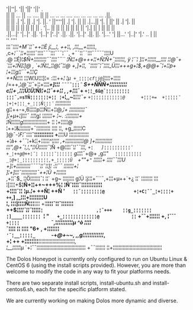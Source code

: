 '||''|.           '||                 '||'  '||'                                                      .   
 ||   ||    ...    ||    ...    ....   ||    ||    ...   .. ...     ....  .... ... ... ...    ...   .||.  
 ||    || .|  '|.  ||  .|  '|. ||. '   ||''''||  .|  '|.  ||  ||  .|...||  '|.  |   ||'  || .|  '|.  ||   
 ||    || ||   ||  ||  ||   || . '|..  ||    ||  ||   ||  ||  ||  ||        '|.|    ||    | ||   ||  ||   
.||...|'   '|..|' .||.  '|..|' |'..|' .||.  .||.  '|..|' .||. ||.  '|...'    '|     ||...'   '|..|'  '|.' 
                                                                          .. |      ||                    
                                                                           ''      ''''    
                ¦¦¦_¯¦¦¦¦+M¯¦¦¯++¦¦É j¦__¦,  ++_¦¦_, ,¦¦¦__+¦¦¦_¦¦¦,            
              ,c+_¦¯¯¦¦+_¦¦¦¦¦¦¯¦¦¦¦¯¯¯¦¦¦¯¯¯¦¯¯, +¯¯¦¦¯¯¦¦¦¯¯¯¯¯¦¦¦¦U          
            .@ ¦¦É)¦_$Ñ+¦¦¦¦¦¦¦¦¦¯¯¦¦¦¦¯¯``  ¦Ñ¦¦+@+++¦¦+Ñ¦Ñ+¯¦¦¦¦¦¦¦,          
           ÿ ¦``¦ ]¦¦+¦¦¦¦¦¦__¦¦¦¦ ¦¦@¯+  `¦¦¦+¦Ñ]¦]@ , `+¦Ñ¦¦_¦¦@¦¯¦¦@         
           +,]+¦¦, ¯¦¦¦¦¦¯¦¯¦¦¦¦_Ü¦¦¦+++g+¦$,+@@+¯¦+¦¦p+ ¦+¦¦¦g¦¦¯¯+¦¦¦Ç        
             ++Ñ¦¦¦_¦ ¦¦¦W¦U¦¦¦]¦= :¦¦¦++_¦ ¦µ` +_¦¦¦¦cf¦j@`]¦¦¦¦+_¦¦¦¦¦        
             /=++,¦_@¯¦¦¯_+¦¦+¦¦¦¦___+]¦¦¦  `¯¯¯¯¦¦¦¯` S++ÑÑÑ+¦¦¦¦¦¦¦¦¦¦        
           c¦¦+      ,¦¦¦Ü¦Ü¦Ñ)¦+¦¦¯++¦¦ , ,+¦_¦¦¯+     `+¦¦_6û@¯¦¦¦¦¦¦¦¦¦      
          ¦¦¦¯,=sTÑ¦¦¦¦¦¦¦+¦¦ ¦+`¦,,~¦___¦¦¦¦¯+             `+¦¦¦¦¦¦¦¦¦¦¦¦@     
         +¦¦¦+=  +¦¦¦¦¦¯ ¦+¦+¦¦¦_+_¦¦¦Ñ¦¦¦¯`                   ¦¦¦¦_¦¦¦¦¦¦¦     
        g¦¦++-+,6¦¦¦¦¦p¦¦¦Ñ¦¦+¦¦@,_¦+                          ¦¦¦¦¦¦¦¦¦¦¦¯     
       ]¦+µ+¦]¦¦¦¯ ¦¦¦_¦g¦ ¦_¦¦¦¦¦¦+              ¦~.          :¦¦¦¦¦¦¦¦¦+      
       ¦Ñ¦¦¦¦¦¦g_¦¦¦¦¦¦¦¦¦¦¦¦¦¦¦¦¦+                ¦¦           ¦+¦¦¦¦¦@        
      ¦++¦&_¦¦¦¦¦¦¦¦_+¯¦¦¦¦¦¦¦¦¦¦                ¦¦¦¦    ¦¦,  +g_¦¦¦¦¦¦C        
     ]@¯-¦_F¦_¯¦¦¦¦__¯¦¦¦¦¦¦¦¦¦¦¦           +___¦¦_¦¦U   ¦¦¦¦¦¦¦¦¦¦¦¦¦¦         
     +¦á+ +¯¯¦+k¦¦+¦¦¦¦¦¦^¦_¦¦¦¦      ,+¦¦¦¦¦¦¦¦¦¦¦¦¦@   ]+¦¦¦¦¦¦¦¦¦¦¦¦         
    ¦¦¦",@+¯¦,¦,"¦¦Ü¦¦¦¦¦¦¯_¦Ñ     +@¦¦¦¦¯¦_¦¯¯¦¦¦, `+¦   ]¦¦¦¦¦¦¦¦¦¦¯          
    +_¦++g@++¦¯¦ ¦¦¦¦¦¯¦¦¦¦¦¦`   g¦¦¦_¦¯+@+  ,g¦¦_"    `   ¦¦¦¦¦¦¦¦¦¦           
    _¦@+¦_¦¦¦¦¦¦¦¦¦¦,+_¦¦¦¦¦Ü   `+""+`"`   ¦¦¦¦¦¦+          ¦¦¦¦¯¯¦¦¦U          
    +]¦+¦¦¦¦¦¦¦¦¦¦¯¯¯¯¦¦¯¦¦]¦              :¦¦¯¯             ¦¦¦¦¦¦¦+¦          
     ]¦+]¦¦¦¯¦¦¦¦¦¦¦¦¦¦¦¯++¦Ü                                +¦_¦¦¦¦¦¦          
   ,+¦¦¯$_  ¦¦Ö¦¦¦¦¦¦¦¯¦ ¦¦`                        +g~       ¦¦¦¦¦¦¦¦          
  g¦Ü ¦j¦¦¦+¯``¯,+¦¦¦+µ++`+¿                       ¦¦`        ¦¦¦¦¦¦¦¦          
  ¦¦¦ ¦[¦¦¦¦+$__¦Ñ+¦¦++~+++%¦                     ¦Ñ¯¦¦¦¦¯¦¦¦¦¦¦¦¦¦¦¦¦          
   +¦¦¦¦¯¦¦ ¦µ._¦_+      ++Ñ¦                   ++Ñ  '`   ¦¦¯¦¦¦¦¦¦¦¦@          
     +¦+C¦¯¯_¦+¦¦¦¦+    ++`,]                          ,_¦¦¦+¦¦¦¦¦¦¦¦U          
      ¦, ¦¦¦]¦¦¦¦Ñ¦¦¦__¦¦¦¦                       +¦__¦¦¦¦¯¦¦¯¦¦¦¦¦¦¦           
        ++$_¦¦¦¦¯¦¦¯_¦¦¦¦¦`¦                    ,¦¯+++    ¦¦g_¦¦¦¦¦¦¦           
             ¦]____¦¦¦¦¦¦¦ `¦                   "`   +_¦¦¦¦¦¦¦¦¦¦¦¦¦@           
             ¦¦` +¯¯+¦¦¦¦¦¦  +,                     ¦¯¯¯`      +¦¦¦¦            
             `¯,¦_¦¦¦¦¦¦¦¦¦µ   ^ò                               ¦¦¦¦_           
               ¯¦¦¦¦ ¦¦ ¦¦¦¦     "6+                        , +¦¦¦¦¦¦¦          
                 `'¯¦__¦¦¦¦¦_      `-+_@+~~,            ,,g¦¦¦¦¦¦¦¦¦¦¦¦_,       
                    +¦      ++        +¦¦¦¦¦¦¦¦__¦¦¦¦¦¦¦¦¦¦¦¦¦¦¦¦¦¦¦¦¦¦¦¦¦¦_,   
                    ¦__¦¦¦¦¦_¦µ         `+¦¯¯¦¦¦¦¦¦¦¦¦¦¦¦¦¦¦¦¦¦¦¦¦¦¦¦¦¦¦¦¦¦¦¦¦¦¦
                     +¯¯¦¦¦¦¦¦¦           ¦¦+¦¦¦¦¦¦¦¦¦¦¦¦¦¦¦¦¦¦¦¦¦¦¦¦¦¦¦¦¦¦¦¦¦¦¦


The Dolos Honeypot is currently only configured to run on Ubuntu Linux & CentOS 6 (using the install scripts provided). 
However, you are more than welcome to modify the code in any way to fit your platforms needs.

There are two separate install scripts, install-ubuntu.sh and install-centos6.sh, each for the specific platform stated.

We are currently working on making Dolos more dynamic and diverse.  

